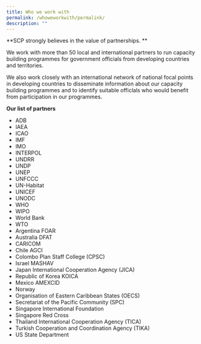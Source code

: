 ```yaml
---
title: Who we work with
permalink: /whoweworkwith/permalink/
description: ""
---
```

**SCP strongly believes in the value of partnerships.  **

We work with more than 50 local and international partners to run capacity building programmes for government officials from developing countries and territories. 

We also work closely with an international network of national focal points in developing countries to disseminate information about our capacity building programmes and to identify suitable officlals who would benefit from participation in our programmes.  

**Our list of partners**

* ADB
*  IAEA
*  ICAO
*  IMF
*  IMO
* INTERPOL
* UNDRR
* UNDP
* UNEP
* UNFCCC
* UN-Habitat
* UNICEF
* UNODC
* WHO
* WIPO
* World Bank
* WTO
* Argentina FOAR
* Australia DFAT
* CARICOM
* Chile AGCI
* Colombo Plan Staff College (CPSC)
* Israel MASHAV
* Japan International Cooperation Agency (JICA)
* Republic of Korea KOICA
* Mexico AMEXCID
* Norway
* Organisation of Eastern Caribbean States (OECS)
* Secretariat of the Pacific Community (SPC)
* Singapore International Foundation
* Singapore Red Cross
* Thailand International Cooperation Agency (TICA)
* Turkish Cooperation and Coordination Agency (TIKA)
* US State Department